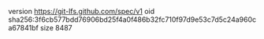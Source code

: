 version https://git-lfs.github.com/spec/v1
oid sha256:3f6cb577bdd76906bd25f4a0f486b32fc710f97d9e53c7d5c24a960ca67841bf
size 8487
